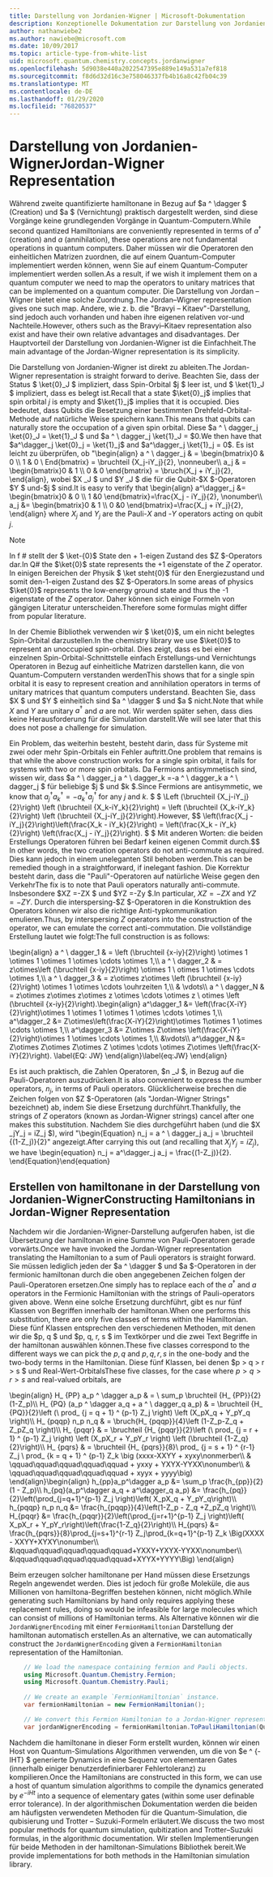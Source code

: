 ```yaml
---
title: Darstellung von Jordanien-Wigner | Microsoft-Dokumentation
description: Konzeptionelle Dokumentation zur Darstellung von Jordanien-Wigner
author: nathanwiebe2
ms.author: nawiebe@microsoft.com
ms.date: 10/09/2017
ms.topic: article-type-from-white-list
uid: microsoft.quantum.chemistry.concepts.jordanwigner
ms.openlocfilehash: 5d9038e440a2022547395e889e149a531a7ef818
ms.sourcegitcommit: f8d6d32d16c3e758046337fb4b16a8c42fb04c39
ms.translationtype: MT
ms.contentlocale: de-DE
ms.lasthandoff: 01/29/2020
ms.locfileid: "76820537"
---
```

# <a name="jordan-wigner-representation"></a><span data-ttu-id="0260b-103">Darstellung von Jordanien-Wigner</span><span class="sxs-lookup"><span data-stu-id="0260b-103">Jordan-Wigner Representation</span></span>

<span data-ttu-id="0260b-104">Während zweite quantifizierte hamiltonane in Bezug auf $a ^ \dagger $ (Creation) und $a $ (Vernichtung) praktisch dargestellt werden, sind diese Vorgänge keine grundlegenden Vorgänge in Quantum-Computern.</span><span class="sxs-lookup"><span data-stu-id="0260b-104">While second quantized Hamiltonians are conveniently represented in terms of $a^\dagger$ (creation) and $a$ (annihilation), these operations are not fundamental operations in quantum computers.</span></span>
<span data-ttu-id="0260b-105">Daher müssen wir die Operatoren den einheitlichen Matrizen zuordnen, die auf einem Quantum-Computer implementiert werden können, wenn Sie auf einem Quantum-Computer implementiert werden sollen.</span><span class="sxs-lookup"><span data-stu-id="0260b-105">As a result, if we wish it implement them on a quantum computer we need to map the operators to unitary matrices that can be implemented on a quantum computer.</span></span>
<span data-ttu-id="0260b-106">Die Darstellung von Jordan – Wigner bietet eine solche Zuordnung.</span><span class="sxs-lookup"><span data-stu-id="0260b-106">The Jordan–Wigner representation gives one such map.</span></span>
<span data-ttu-id="0260b-107">Andere, wie z. b. die "Bravyi – Kitaev"-Darstellung, sind jedoch auch vorhanden und haben ihre eigenen relativen vor-und Nachteile.</span><span class="sxs-lookup"><span data-stu-id="0260b-107">However, others such as the Bravyi–Kitaev representation also exist and have their own relative advantages and disadvantages.</span></span>
<span data-ttu-id="0260b-108">Der Hauptvorteil der Darstellung von Jordanien-Wigner ist die Einfachheit.</span><span class="sxs-lookup"><span data-stu-id="0260b-108">The main advantage of the Jordan-Wigner representation is its simplicity.</span></span>

<span data-ttu-id="0260b-109">Die Darstellung von Jordanien-Wigner ist direkt zu ableiten.</span><span class="sxs-lookup"><span data-stu-id="0260b-109">The Jordan-Wigner representation is straight forward to derive.</span></span>
<span data-ttu-id="0260b-110">Beachten Sie, dass der Status $ \ket{0}_J $ impliziert, dass Spin-Orbital $j $ leer ist, und $ \ket{1}_J $ impliziert, dass es belegt ist.</span><span class="sxs-lookup"><span data-stu-id="0260b-110">Recall that a state $\ket{0}_j$ implies that spin orbital $j$ is empty and $\ket{1}_j$ implies that it is occupied.</span></span>
<span data-ttu-id="0260b-111">Dies bedeutet, dass Qubits die Besetzung einer bestimmten Drehfeld-Orbital-Methode auf natürliche Weise speichern kann.</span><span class="sxs-lookup"><span data-stu-id="0260b-111">This means that qubits can naturally store the occupation of a given spin orbital.</span></span>
<span data-ttu-id="0260b-112">Diese $a ^ \ dagger_j \ket{0}_J = \ket{1}_J $ und $a ^ \ dagger_j \ket{1}_J = $0.</span><span class="sxs-lookup"><span data-stu-id="0260b-112">We then have that $a^\dagger_j \ket{0}_j = \ket{1}_j$ and $a^\dagger_j \ket{1}_j = 0$.</span></span>
<span data-ttu-id="0260b-113">Es ist leicht zu überprüfen, ob "\begin{align} a ^ \ dagger_j & = \begin{bmatrix}0 & 0 \\\ 1 & 0 \ End{bmatrix} = \bruchteil {X_j-iY_j}{2}, \nonneuber\\\\ a_j & = \begin{bmatrix}0 & 1 \\\ 0 & 0 \end{bmatrix} = \bruch{X_j + iY_j}{2}, \end{align}, wobei $X _J $ und $Y _J $ die für die Qubit-$X $-Operatoren $Y $ und-$j $ sind.</span><span class="sxs-lookup"><span data-stu-id="0260b-113">It is easy to verify that \begin{align} a^\dagger_j &= \begin{bmatrix}0 & 0 \\\ 1 &0 \end{bmatrix}=\frac{X_j - iY_j}{2}, \nonumber\\\\ a_j &= \begin{bmatrix}0 & 1 \\\ 0 &0 \end{bmatrix}=\frac{X_j + iY_j}{2}, \end{align} where $X_j$ and $Y_j$ are the Pauli-$X$ and -$Y$ operators acting on qubit $j$.</span></span>

>[!NOTE]
> <span data-ttu-id="0260b-114">In f # stellt der $ \ket-{0}$ State den + 1-eigen Zustand des $Z $-Operators dar.</span><span class="sxs-lookup"><span data-stu-id="0260b-114">In Q# the $\ket{0}$ state represents the +1 eigenstate of the $Z$ operator.</span></span> <span data-ttu-id="0260b-115">In einigen Bereichen der Physik $ \ket steht{0}$ für den Energiezustand und somit den-1-eigen Zustand des $Z $-Operators.</span><span class="sxs-lookup"><span data-stu-id="0260b-115">In some areas of physics $\ket{0}$ represents the low-energy ground state and thus the -1 eigenstate of the $Z$ operator.</span></span> <span data-ttu-id="0260b-116">Daher können sich einige Formeln von gängigen Literatur unterscheiden.</span><span class="sxs-lookup"><span data-stu-id="0260b-116">Therefore some formulas might differ from popular literature.</span></span>

<span data-ttu-id="0260b-117">In der Chemie Bibliothek verwenden wir $ \ket{0}$, um ein nicht belegtes Spin-Orbital darzustellen.</span><span class="sxs-lookup"><span data-stu-id="0260b-117">In the chemistry library we use $\ket{0}$ to represent an unoccupied spin-orbital.</span></span>
<span data-ttu-id="0260b-118">Dies zeigt, dass es bei einer einzelnen Spin-Orbital-Schnittstelle einfach Erstellungs-und Vernichtungs Operatoren in Bezug auf einheitliche Matrizen darstellen kann, die von Quantum-Computern verstanden werden</span><span class="sxs-lookup"><span data-stu-id="0260b-118">This shows that for a single spin orbital it is easy to represent creation and annihilation operators in terms of unitary matrices that quantum computers understand.</span></span>
<span data-ttu-id="0260b-119">Beachten Sie, dass $X $ und $Y $ einheitlich sind $a ^ \dagger $ und $a $ nicht.</span><span class="sxs-lookup"><span data-stu-id="0260b-119">Note that while $X$ and $Y$ are unitary $a^\dagger$ and $a$ are not.</span></span>
<span data-ttu-id="0260b-120">Wir werden später sehen, dass dies keine Herausforderung für die Simulation darstellt.</span><span class="sxs-lookup"><span data-stu-id="0260b-120">We will see later that this does not pose a challenge for simulation.</span></span>

<span data-ttu-id="0260b-121">Ein Problem, das weiterhin besteht, besteht darin, dass für Systeme mit zwei oder mehr Spin-Orbitals ein Fehler auftritt.</span><span class="sxs-lookup"><span data-stu-id="0260b-121">One problem that remains is that while the above construction works for a single spin orbital, it fails for systems with two or more spin orbitals.</span></span>
<span data-ttu-id="0260b-122">Da Fermions antisymmetisch sind, wissen wir, dass $a ^ \ dagger_j a ^ \ dagger_k =-a ^ \ dagger_k a ^ \ dagger_j $ für beliebige $j $ und $k $.</span><span class="sxs-lookup"><span data-stu-id="0260b-122">Since Fermions are antisymmetic, we know that $a^\dagger_j a^\dagger_k = - a^\dagger_k a^\dagger_j$ for any $j$ and $k$.</span></span>
<span data-ttu-id="0260b-123">$ $ \Left (\bruchteil {X_j-iY_j}{2}\right) \left (\bruchteil {X_k-iY_k}{2}\right) = \left (\bruchteil {X_k-iY_k}{2}\right) \left (\bruchteil {X_j-iY_j}{2}\right).</span><span class="sxs-lookup"><span data-stu-id="0260b-123">However, $$ \left(\frac{X_j - iY_j}{2}\right)\left(\frac{X_k - iY_k}{2}\right) = \left(\frac{X_k - iY_k}{2}\right) \left(\frac{X_j - iY_j}{2}\right).</span></span>
<span data-ttu-id="0260b-124">$ $ Mit anderen Worten: die beiden Erstellungs Operatoren führen bei Bedarf keinen eigenen Commit durch.</span><span class="sxs-lookup"><span data-stu-id="0260b-124">$$ In other words, the two creation operators do not anti-commute as required.</span></span>
<span data-ttu-id="0260b-125">Dies kann jedoch in einem uneleganten Stil behoben werden.</span><span class="sxs-lookup"><span data-stu-id="0260b-125">This can be remedied though in a straightforward, if inelegant fashion.</span></span>
<span data-ttu-id="0260b-126">Die Korrektur besteht darin, dass die "Pauli"-Operatoren auf natürliche Weise gegen den Verkehr</span><span class="sxs-lookup"><span data-stu-id="0260b-126">The fix is to note that Pauli operators naturally anti-commute.</span></span>
<span data-ttu-id="0260b-127">Insbesondere $XZ =-ZX $ und $YZ =-Zy $.</span><span class="sxs-lookup"><span data-stu-id="0260b-127">In particular, $XZ = -ZX$ and $YZ=-ZY$.</span></span>
<span data-ttu-id="0260b-128">Durch die interspersing-$Z $-Operatoren in die Konstruktion des Operators können wir also die richtige Anti-typkommunikation emulieren.</span><span class="sxs-lookup"><span data-stu-id="0260b-128">Thus, by interspersing $Z$ operators into the construction of the operator, we can emulate the correct anti-commutation.</span></span>
<span data-ttu-id="0260b-129">Die vollständige Erstellung lautet wie folgt:</span><span class="sxs-lookup"><span data-stu-id="0260b-129">The full construction is as follows:</span></span> 

<span data-ttu-id="0260b-130">\begin{align} a ^ \ dagger_1 & = \left (\bruchteil {x-iy}{2}\right) \otimes 1 \otimes 1 \otimes 1 \otimes \cdots \otimes 1,\\\\ a ^ \ dagger_2 & = z\otimes\left (\bruchteil {x-iy}{2}\right) \otimes 1 \ otimes 1 \otimes \cdots \otimes 1,\\\\ a ^ \ dagger_3 & = z\otimes z\otimes \left (\bruchteil {x-iy}{2}\right) \otimes 1 \otimes \cdots \ouhrzeiten 1,\\\\ & \vdots\\\\ a ^ \ dagger_N & = z\otimes z\otimes z\otimes z \otimes \cdots \otimes z \ otimes \left (\bruchteil {x-iy}{2}\right).</span><span class="sxs-lookup"><span data-stu-id="0260b-130">\begin{align} a^\dagger_1 &= \left(\frac{X-iY}{2}\right)\otimes 1 \otimes 1 \otimes 1 \otimes \cdots \otimes 1,\\\\ a^\dagger_2 &= Z\otimes\left(\frac{X-iY}{2}\right)\otimes 1\otimes 1 \otimes \cdots \otimes 1,\\\\ a^\dagger_3 &= Z\otimes Z\otimes \left(\frac{X-iY}{2}\right)\otimes 1 \otimes \cdots \otimes 1,\\\\ &\vdots\\\\ a^\dagger_N &= Z\otimes Z\otimes Z\otimes Z \otimes \cdots \otimes Z\otimes \left(\frac{X-iY}{2}\right).</span></span> <span data-ttu-id="0260b-131">\label{EQ: JW} \end{align}</span><span class="sxs-lookup"><span data-stu-id="0260b-131">\label{eq:JW} \end{align}</span></span>

<span data-ttu-id="0260b-132">Es ist auch praktisch, die Zahlen Operatoren, $n _J $, in Bezug auf die Pauli-Operatoren auszudrücken.</span><span class="sxs-lookup"><span data-stu-id="0260b-132">It is also convenient to express the number operators, $n_j$, in terms of Pauli operators.</span></span>
<span data-ttu-id="0260b-133">Glücklicherweise brechen die Zeichen folgen von $Z $-Operatoren (als "Jordan-Wigner Strings" bezeichnet) ab, indem Sie diese Ersetzung durchführt.</span><span class="sxs-lookup"><span data-stu-id="0260b-133">Thankfully, the strings of $Z$ operators (known as Jordan-Wigner strings) cancel after one makes this substitution.</span></span>
<span data-ttu-id="0260b-134">Nachdem Sie dies durchgeführt haben (und die $X _jY_j = iZ_j $), wird "\begin{Equation} n_j = a ^ \ dagger_j a_j = \bruchteil {(1-Z_j)}{2}" angezeigt.</span><span class="sxs-lookup"><span data-stu-id="0260b-134">After carrying this out (and recalling that $X_jY_j=iZ_j$), we have \begin{equation} n_j = a^\dagger_j a_j = \frac{(1-Z_j)}{2}.</span></span>
<span data-ttu-id="0260b-135">\end{Equation}</span><span class="sxs-lookup"><span data-stu-id="0260b-135">\end{equation}</span></span>


## <a name="constructing-hamiltonians-in-jordan-wigner-representation"></a><span data-ttu-id="0260b-136">Erstellen von hamiltonane in der Darstellung von Jordanien-Wigner</span><span class="sxs-lookup"><span data-stu-id="0260b-136">Constructing Hamiltonians in Jordan-Wigner Representation</span></span>

<span data-ttu-id="0260b-137">Nachdem wir die Jordanien-Wigner-Darstellung aufgerufen haben, ist die Übersetzung der hamiltonan in eine Summe von Pauli-Operatoren gerade vorwärts.</span><span class="sxs-lookup"><span data-stu-id="0260b-137">Once we have invoked the Jordan-Wigner representation translating the Hamiltonian to a sum of Pauli operators is straight forward.</span></span>
<span data-ttu-id="0260b-138">Sie müssen lediglich jeden der $a ^ \dagger $ und $a $-Operatoren in der fermionic hamiltonan durch die oben angegebenen Zeichen folgen der Pauli-Operatoren ersetzen.</span><span class="sxs-lookup"><span data-stu-id="0260b-138">One simply has to replace each of the $a^\dagger$ and $a$ operators in the Fermionic Hamiltonian with the strings of Pauli-operators given above.</span></span>
<span data-ttu-id="0260b-139">Wenn eine solche Ersetzung durchführt, gibt es nur fünf Klassen von Begriffen innerhalb der hamiltonan.</span><span class="sxs-lookup"><span data-stu-id="0260b-139">When one performs this substitution, there are only five classes of terms within the Hamiltonian.</span></span>
<span data-ttu-id="0260b-140">Diese fünf Klassen entsprechen den verschiedenen Methoden, mit denen wir die $p, q $ und $p, q, r, s $ im Textkörper und die zwei Text Begriffe in der hamiltonan auswählen können.</span><span class="sxs-lookup"><span data-stu-id="0260b-140">These five classes correspond to the different ways we can pick the $p,q$ and $p,q,r,s$ in the one-body and the two-body terms in the Hamiltonian.</span></span>
<span data-ttu-id="0260b-141">Diese fünf Klassen, bei denen $p > q > r > s $ und Real-Wert-Orbitals</span><span class="sxs-lookup"><span data-stu-id="0260b-141">These five classes, for the case where $p>q>r>s$ and real-valued orbitals, are</span></span>

<span data-ttu-id="0260b-142">\begin{align} H_ {PP} a_p ^ \dagger a_p & = \ sum_p \bruchteil {H_ {PP}}{2}(1-Z_p)\\\\ H_ {PQ} (a_p ^ \dagger a_q + a ^ \ dagger_q a_p) & = \bruchteil {H_ {PQ}}{2}\left (\ prod_ {j = q + 1} ^ {p-1} Z_j \right) \left (X_pX_q + Y_pY_q \right)\\\\ H_ {pqqp} n_p n_q & = \bruch{H_ {pqqp}}{4}\left (1-Z_p-Z_q + Z_pZ_q \right)\\\\ H_ {pqqr} & = \bruchteil {H_ {pqqr}}{2}\left (\ prod_ {j = r + 1} ^ {p-1} Z_j \right) \left (X_pX_r + Y_pY_r \right) \left (\bruchteil {1-Z_q}{2}\right)\\\\ H_ {pqrs} & = \bruchteil {H_ {pqrs}}{8}\ prod_ {j = s + 1} ^ {r-1} Z_j \ prod_ {k = q + 1} ^ {p-1} Z_k \big (xxxx-XXYY + xyxy\nonmerber\\\\ & \qquad\qquad\qquad\qquad\qquad + yxxy + YXYX-YYXX\nonumber\\\\ & \qquad\qquad\qquad\qquad\qquad + xyyx + yyyy\big) \end{align}</span><span class="sxs-lookup"><span data-stu-id="0260b-142">\begin{align} h_{pp}a_p^\dagger a_p &= \sum_p \frac{h_{pp}}{2}(1 - Z_p)\\\\ h_{pq}(a_p^\dagger a_q + a^\dagger_q a_p) &= \frac{h_{pq}}{2}\left(\prod_{j=q+1}^{p-1} Z_j \right)\left( X_pX_q + Y_pY_q\right)\\\\ h_{pqqp} n_p n_q &=  \frac{h_{pqqp}}{4}\left(1-Z_p - Z_q +Z_pZ_q \right)\\\\ H_{pqqr} &= \frac{h_{pqqr}}{2}\left(\prod_{j=r+1}^{p-1} Z_j \right)\left( X_pX_r + Y_pY_r\right)\left(\frac{1-Z_q}{2}\right)\\\\ H_{pqrs} &= \frac{h_{pqrs}}{8}\prod_{j=s+1}^{r-1} Z_j\prod_{k=q+1}^{p-1} Z_k \Big(XXXX - XXYY+XYXY\nonumber\\\\ &\qquad\qquad\qquad\qquad\qquad+YXXY+YXYX-YYXX\nonumber\\\\ &\qquad\qquad\qquad\qquad\qquad+XYYX+YYYY\Big) \end{align}</span></span>

<span data-ttu-id="0260b-143">Beim erzeugen solcher hamiltonane per Hand müssen diese Ersetzungs Regeln angewendet werden. Dies ist jedoch für große Moleküle, die aus Millionen von hamiltona-Begriffen bestehen können, nicht möglich.</span><span class="sxs-lookup"><span data-stu-id="0260b-143">While generating such Hamiltonians by hand only requires applying these replacement rules, doing so would be infeasible for large molecules which can consist of millions of Hamiltonian terms.</span></span>
<span data-ttu-id="0260b-144">Als Alternative können wir die `JordanWignerEncoding` mit einer `FermionHamiltonian` Darstellung der hamiltonan automatisch erstellen.</span><span class="sxs-lookup"><span data-stu-id="0260b-144">As an alternative, we can automatically construct the `JordanWignerEncoding` given a `FermionHamiltonian` representation of the Hamiltonian.</span></span>

```csharp
    // We load the namespace containing fermion and Pauli objects. 
    using Microsoft.Quantum.Chemistry.Fermion;
    using Microsoft.Quantum.Chemistry.Pauli;
    
    // We create an example `FermionHamiltonian` instance.
    var fermionHamiltonian = new FermionHamiltonian();

    // We convert this Fermion Hamiltonian to a Jordan-Wigner representation.
    var jordanWignerEncoding = fermionHamiltonian.ToPauliHamiltonian(QubitEncoding.JordanWigner);
```

<span data-ttu-id="0260b-145">Nachdem die hamiltonane in dieser Form erstellt wurden, können wir einen Host von Quantum-Simulations Algorithmen verwenden, um die von $e ^ {-IHT} $ generierte Dynamics in eine Sequenz von elementaren Gates (innerhalb einiger benutzerdefinierbarer Fehlertoleranz) zu kompilieren.</span><span class="sxs-lookup"><span data-stu-id="0260b-145">Once the Hamiltonians are constructed in this form, we can use a host of quantum simulation algorithms to compile the dynamics generated by $e^{-iHt}$ into a sequence of elementary gates (within some user definable error tolerance).</span></span>
<span data-ttu-id="0260b-146">In der algorithmischen Dokumentation werden die beiden am häufigsten verwendeten Methoden für die Quantum-Simulation, die qubisierung und Trotter – Suzuki-Formeln erläutert.</span><span class="sxs-lookup"><span data-stu-id="0260b-146">We discuss the two most popular methods for quantum simulation, qubitization and Trotter–Suzuki formulas, in the algorithmic documentation.</span></span> <span data-ttu-id="0260b-147">Wir stellen Implementierungen für beide Methoden in der hamiltonan-Simulations Bibliothek bereit.</span><span class="sxs-lookup"><span data-stu-id="0260b-147">We provide implementations for both methods in the Hamiltonian simulation library.</span></span>
